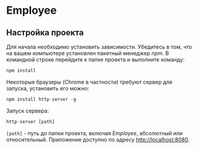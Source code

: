 Employee
=====================
Настройка проекта
---------------------

Для начала необходимо установить зависимости. Убедитесь в том, что на вашем компьютере установлен пакетный менеджер _npm_.
В командной строке перейдите к папке проекта и выполните команду:
````php
npm install
````
Некоторые браузеры (Chrome в частности) требуют сервер для запуска, установить его можно:
````php
npm install http-server -g
````
Запуск сервера:
````php
http-server [path]
````
`[path]` - путь до папки проекта, включая _Employee_, абсолютный или относительный.
Приложение доступно по адресу <http://localhost:8080>.

